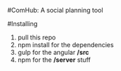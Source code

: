 #ComHub: A social planning tool 

#Installing
1. pull this repo
2. npm install for the dependencies 
3. gulp for the angular **/src**
4. npm for the **/server** stuff